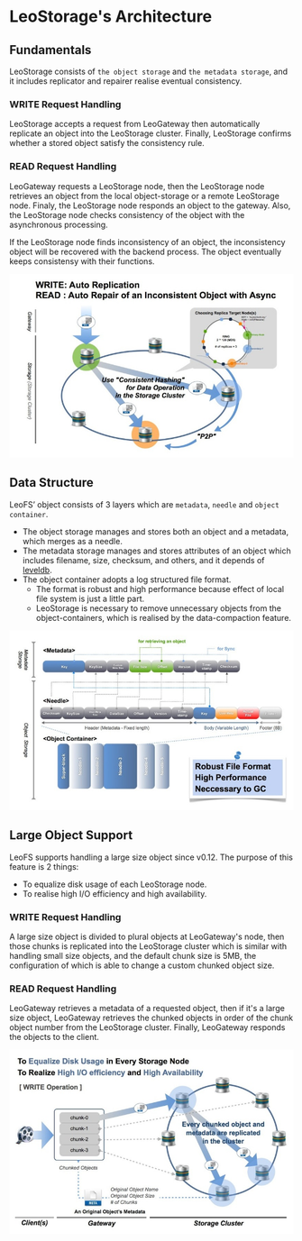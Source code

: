 # LeoStorage's Architecture

## Fundamentals

LeoStorage consists of `the object storage` and `the metadata storage`, and it includes replicator and repairer realise eventual consistency.

### WRITE Request Handling

LeoStorage accepts a request from LeoGateway then automatically replicate an object into the LeoStorage cluster. Finally, LeoStorage confirms whether a stored object satisfy the consistency rule.

### READ Request Handling

LeoGateway requests a LeoStorage node, then the LeoStorage node retrieves an object from the local object-storage or a remote LeoStorage node. Finaly, the LeoStorage node responds an object to the gateway. Also, the LeoStorage node checks consistency of the object with the asynchronous processing.

If the LeoStorage node finds inconsistency of an object, the inconsistency object will be recovered with the backend process. The object eventually keeps consistensy with their functions.


![](../assets/leofs-architecture.003.jpg)

## Data Structure

LeoFS’ object consists of 3 layers which are `metadata`, `needle` and `object container`.

* The object storage manages and stores both an object and a metadata, which merges as a needle.
* The metadata storage manages and stores attributes of an object which includes filename, size, checksum, and others, and it depends of <a href="" target="_blank">leveldb</a>.
* The object container adopts a log structured file format.
    * The format is robust and high performance because effect of local file system is just a little part.
    * LeoStorage is necessary to remove unnecessary objects from the object-containers, which is realised by the data-compaction feature.

![](../assets/leofs-architecture.005.jpg)

## Large Object Support

LeoFS supports handling a large size object since v0.12. The purpose of this feature is 2 things:

* To equalize disk usage of each LeoStorage node.
* To realise high I/O efficiency and high availability.

### WRITE Request Handling

A large size object is divided to plural objects at LeoGateway's node, then those chunks is replicated into the LeoStorage cluster which is similar with handling small size objects, and the default chunk size is 5MB, the configuration of which is able to change a custom chunked object size.

### READ Request Handling

LeoGateway retrieves a metadata of a requested object, then if it's a large size object, LeoGateway retrieves the chunked objects in order of the chunk object number from the LeoStorage cluster. Finally, LeoGateway responds the objects to the client.

![](../assets/leofs-architecture.006.jpg)


